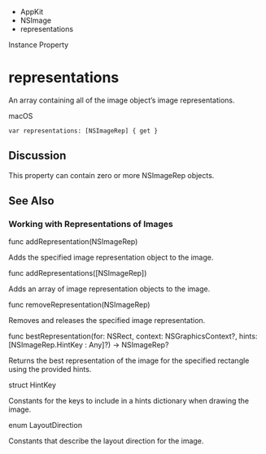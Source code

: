 

- AppKit
- NSImage
-  representations 

Instance Property

# representations

An array containing all of the image object’s image representations.

macOS

``` source
var representations: [NSImageRep] { get }
```

## Discussion

This property can contain zero or more NSImageRep objects.

## See Also

### Working with Representations of Images

func addRepresentation(NSImageRep)

Adds the specified image representation object to the image.

func addRepresentations([NSImageRep])

Adds an array of image representation objects to the image.

func removeRepresentation(NSImageRep)

Removes and releases the specified image representation.

func bestRepresentation(for: NSRect, context: NSGraphicsContext?, hints: [NSImageRep.HintKey : Any]?) -> NSImageRep?

Returns the best representation of the image for the specified rectangle using the provided hints.

struct HintKey

Constants for the keys to include in a hints dictionary when drawing the image.

enum LayoutDirection

Constants that describe the layout direction for the image.

